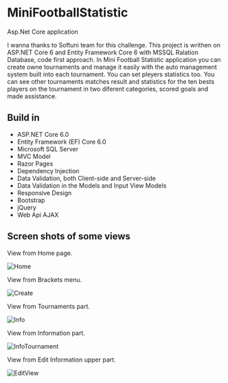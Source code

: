 # MiniFootballStatistic

<div>Asp.Net Core application</div>
<p>I wanna thanks to Softuni team for this challenge. This project is writhen on ASP.NET Core 6 and Entity Framework Core 6 with MSSQL Ralation Database, code first approach.
In Mini Football Statistic application you can create owne tournaments and manage it easily with the auto management system built into each tournament. You can set pleyers statistics too. You can see other tournaments matches result and statistics for the ten bests players on the tournament in two diferent categories, scored goals and made assistance.
 </p>

<h2>Build in</h2>
<ul>
  <li>ASP.NET Core 6.0</li>
  <li>Entity Framework (EF) Core 6.0</li>
  <li>Microsoft SQL Server</li>
  <li>MVC Model</li>
  <li>Razor Pages</li> 
  <li>Dependency Injection</li>
  <li>Data Validation, both Client-side and Server-side</li>
  <li>Data Validation in the Models and Input View Models</li>
  <li>Responsive Design</li>
  <li>Bootstrap</li>
  <li>jQuery</li>
  <li>Web Api AJAX</li> 
</ul>

<h2>Screen shots of some views</h2>
View from Home page.

![Home](https://user-images.githubusercontent.com/75274983/173399757-d9c5a109-698d-4594-b589-2349c45e12fa.png)

View from Brackets menu.

![Create](https://user-images.githubusercontent.com/75274983/173400068-6bc859c1-7ca3-4399-b1f5-bd4db4f9569e.png)

View from Tournaments part.

![Info](https://user-images.githubusercontent.com/75274983/173400236-7c6a3380-dd10-448a-8cd4-bab0451fe4d7.png)

View from Information part.

![InfoTournament](https://user-images.githubusercontent.com/75274983/173400429-ef5d2ba0-aded-4d67-8c13-c0756e557e25.png)

View from Edit Information upper part.

![EditView](https://user-images.githubusercontent.com/75274983/173400555-ff68831a-77db-4234-99f0-cec925ddc4d5.png)

